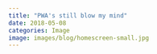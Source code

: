 ```yaml
---
title: "PWA's still blow my mind"
date: 2018-05-08
categories: Image
image: images/blog/homescreen-small.jpg
---
```

